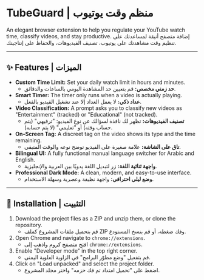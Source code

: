 # TubeGuard | منظم وقت يوتيوب

An elegant browser extension to help you regulate your YouTube watch time, classify videos, and stay productive.
إضافة متصفح أنيقة لمساعدتك على تنظيم وقت مشاهدتك على يوتيوب، تصنيف الفيديوهات، والحفاظ على إنتاجيتك.



---

## ✨ Features | الميزات

- **Custom Time Limit:** Set your daily watch limit in hours and minutes.
  - **حد زمني مخصص:** قم بتعيين حد المشاهدة اليومي بالساعات والدقائق.
- **Smart Timer:** The timer only runs when a video is actually playing.
  - **عداد ذكي:** لا يعمل العداد إلا عند تشغيل الفيديو بالفعل.
- **Video Classification:** A prompt asks you to classify new videos as "Entertainment" (tracked) or "Educational" (not tracked).
  - **تصنيف الفيديوهات:** تظهر لك نافذة لسؤالك عن نوع الفيديو: "ترفيهي" (يتم حساب وقته) أو "تعليمي" (لا يتم حسابه).
- **On-Screen Tag:** A discreet tag on the video shows its type and the time remaining.
  - **تاق على الشاشة:** علامة صغيرة على الفيديو توضح نوعه والوقت المتبقي.
- **Bilingual UI:** A fully functional manual language switcher for Arabic and English.
  - **واجهة ثنائية اللغة:** زر لتبديل اللغة يدويًا بين العربية والإنجليزية.
- **Professional Dark Mode:** A clean, modern, and easy-to-use interface.
  - **وضع ليلي احترافي:** واجهة نظيفة وعصرية وسهلة الاستخدام.

---

## 🚀 Installation | التثبيت

1.  Download the project files as a ZIP and unzip them, or clone the repository.
    - قم بتحميل ملفات المشروع كملف ZIP وفك ضغطه، أو قم بنسخ المستودع.
2.  Open Chrome and navigate to `chrome://extensions`.
    - افتح متصفح كروم واذهب إلى `chrome://extensions`.
3.  Enable "Developer mode" in the top right corner.
    - قم بتفعيل "وضع مطوّر البرامج" في الزاوية العلوية اليمنى.
4.  Click on "Load unpacked" and select the project folder.
    - اضغط على "تحميل امتداد تم فك حزمه" واختر مجلد المشروع.